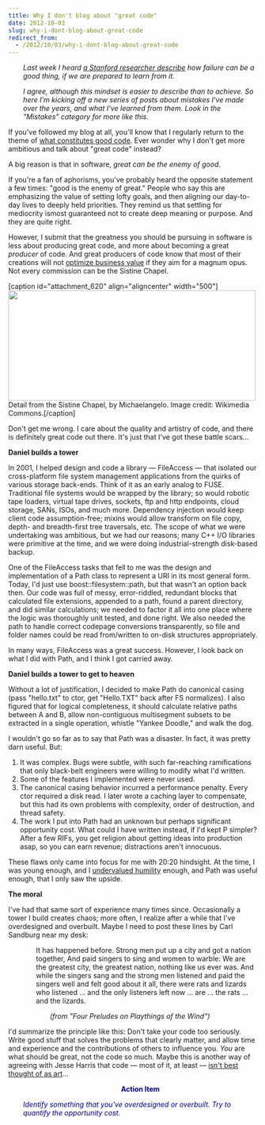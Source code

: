 ```yaml
---
title: Why I don't blog about "great code"
date: 2012-10-03
slug: why-i-dont-blog-about-great-code
redirect_from:
  - /2012/10/03/why-i-dont-blog-about-great-code
---
```


<p style="text-align:left;padding-left:30px;"><em>Last week I heard <a href="http://ttbook.org/book/carol-dweck-psychology-failure-and-success" target="_blank">a Stanford researcher describe</a> how failure can be a good thing, if we are prepared to learn from it.</em></p>
<p style="padding-left:30px;"><em>I agree, although this mindset is easier to describe than to achieve. So here I'm kicking off a new series of posts about mistakes I've made over the years, and what I've learned from them. Look in the "Mistakes" category for more like this.</em></p>
If you've followed my blog at all, you'll know that I regularly return to the theme of <a href="/category/good-code/" target="_blank">what constitutes good code</a>. Ever wonder why I don't get more ambitious and talk about "great code" instead?

A big reason is that in software, <em>great can be the enemy of good</em>.

If you're a fan of aphorisms, you've probably heard the opposite statement a few times: "good is the enemy of great." People who say this are emphasizing the value of setting lofty goals, and then aligning our day-to-day lives to deeply held priorities. They remind us that settling for mediocrity ismost guaranteed not to create deep meaning or purpose. And they are quite right.

However, I submit that the greatness you should be pursuing in software is less about producing great code, and more about becoming a great <em>producer</em> of code. And great producers of code know that most of their creations will not <a title="Good Code Is Optimized" href="good-code-is-optimized.md" target="_blank">optimize business value</a> if they aim for a magnum opus. Not every commission can be the Sistine Chapel.

[caption id="attachment_620" align="aligncenter" width="500"]<a href="http://en.wikipedia.org/wiki/File:Creaci%C3%B3n_de_Ad%C3%A1n_(Miguel_%C3%81ngel).jpg"><img class="size-full wp-image-620" title="Screen Shot 2012-10-02 at 10.10.04 PM" src="http://codecraft.co/wp-content/uploads/2012/10/screen-shot-2012-10-02-at-10-10-04-pm.png" alt="" width="500" height="222" /></a> Detail from the Sistine Chapel, by Michaelangelo. Image credit: Wikimedia Commons.[/caption]

Don't get me wrong. I care about the quality and artistry of code, and there is definitely great code out there. It's just that I've got these battle scars...

<strong>Daniel builds a tower</strong>

In 2001, I helped design and code a library &mdash; FileAccess &mdash; that isolated our cross-platform file system management applications from the quirks of various storage back-ends. Think of it as an early analog to FUSE. Traditional file systems would be wrapped by the library; so would robotic tape loaders, virtual tape drives, sockets, ftp and http endpoints, cloud storage, SANs, ISOs, and much more. Dependency injection would keep client code assumption-free; mixins would allow transform on file copy, depth- and breadth-first tree traversals, etc. The scope of what we were undertaking was ambitious, but we had our reasons; many C++ I/O libraries were primitive at the time, and we were doing industrial-strength disk-based backup.

One of the FileAccess tasks that fell to me was the design and implementation of a Path class to represent a URI in its most general form. Today, I'd just use boost::filesystem::path, but that wasn't an option back then. Our code was full of messy, error-riddled, redundant blocks that calculated file extensions, appended to a path, found a parent directory, and did similar calculations; we needed to factor it all into one place where the logic was thoroughly unit tested, and done right. We also needed the path to handle correct codepage conversions transparently, so file and folder names could be read from/written to on-disk structures appropriately.

In many ways, FileAccess was a great success. However, I look back on what I did with Path, and I think I got carried away.

<strong>Daniel builds a tower to get to heaven</strong>

Without a lot of justification, I decided to make Path do canonical casing (pass "hello.txt" to ctor, get "Hello.TXT" back after FS normalizes). I also figured that for logical completeness, it should calculate relative paths between A and B, allow non-contiguous multisegment subsets to be extracted in a single operation, whistle "Yankee Doodle," and walk the dog.

I wouldn't go so far as to say that Path was a disaster. In fact, it was pretty darn useful. But:
<ol>
	<li>It was complex. Bugs were subtle, with such far-reaching ramifications that only black-belt engineers were willing to modify what I'd written.</li>
	<li>Some of the features I implemented were never used.</li>
	<li>The canonical casing behavior incurred a performance penalty. Every ctor required a disk read. I later wrote a caching layer to compensate, but this had its own problems with complexity, order of destruction, and thread safety.</li>
	<li>The work I put into Path had an unknown but perhaps significant opportunity cost. What could I have written instead, if I'd kept P simpler? After a few RIFs, you get religion about getting ideas into production asap, so you can earn revenue; distractions aren't innocuous.</li>
</ol>
These flaws only came into focus for me with 20:20 hindsight. At the time, I was young enough, and I <a title="Humility" href="humility.md">undervalued humility</a> enough, and Path was useful enough, that I only saw the upside.

<strong>The moral</strong>

I've had that same sort of experience many times since. Occasionally a tower I build creates chaos; more often, I realize after a while that I've overdesigned and overbuilt. Maybe I need to post these lines by Carl Sandburg near my desk:
<p style="margin-left:4em;">It has happened before.
Strong men put up a city and got a nation together,
And paid singers to sing and women
to warble: We are the greatest city,
the greatest nation,
nothing like us ever was.
And while the singers sang
and the strong men listened
and paid the singers well
and felt good about it all,
there were rats and lizards who listened
… and the only listeners left now
… are … the rats … and the lizards.</p>
<p style="margin-left:6em;font-style:italic;">(from "Four Preludes on Playthings of the Wind")</p>
I'd summarize the principle like this: Don't take your code too seriously. Write good stuff that solves the problems that clearly matter, and allow time and experience and the contributions of others to influence you. <em>You</em> are what should be great, not the code so much. Maybe this is another way of agreeing with Jesse Harris that code &mdash; most of it, at least &mdash; <a title="Code Isn’t Art" href="code-isnt-art.md" target="_blank">isn't best thought of as art</a>...
<p style="padding-left:30px;text-align:center;"><strong><span style="color:#000080;">Action Item</span></strong></p>
<p style="padding-left:30px;"><em><span style="color:#000080;">Identify something that you've overdesigned or overbuilt. Try to quantify the opportunity cost.</span></em></p>

